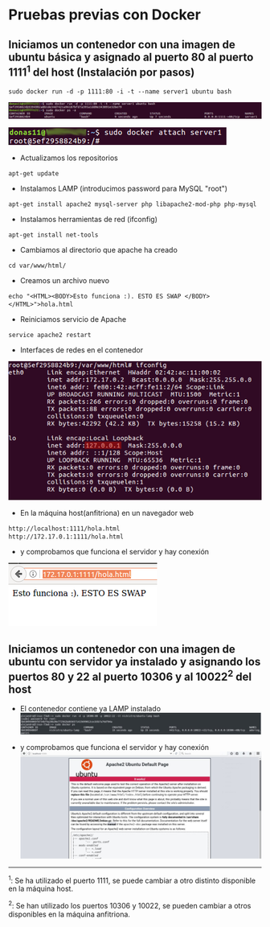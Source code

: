 # Pruebas previas con Docker
## Iniciamos un contenedor con una imagen de ubuntu básica y asignado al puerto 80 al puerto 1111<sup>1</sup> del host (Instalación por pasos) 
~~~
sudo docker run -d -p 1111:80 -i -t --name server1 ubuntu bash
~~~

![img](https://github.com/donas11/swap1617/blob/master/Prácticas/Práctica1/Previo/1.png)

![img](https://github.com/donas11/swap1617/blob/master/Prácticas/Práctica1/Previo/2.png)

  * Actualizamos los repositorios
~~~
apt-get update
~~~
  * Instalamos LAMP (introducimos password para MySQL "root")
~~~
apt-get install apache2 mysql-server php libapache2-mod-php php-mysql
~~~
  * Instalamos herramientas de red (ifconfig)
~~~
apt-get install net-tools
~~~

  * Cambiamos al directorio que apache ha creado
~~~
cd var/www/html/
~~~

  * Creamos un archivo nuevo
~~~
echo "<HTML><BODY>Esto funciona :). ESTO ES SWAP </BODY></HTML>">hola.html
~~~

  * Reiniciamos servicio de Apache
~~~
service apache2 restart
~~~

  * Interfaces de redes en el contenedor

![img](https://github.com/donas11/swap1617/blob/master/Prácticas/Práctica1/Previo/3.png)

  * En la máquina host(anfitriona) en un navegador web
~~~
http://localhost:1111/hola.html
http://172.17.0.1:1111/hola.html
~~~

  *  y comprobamos que funciona el servidor y hay conexión

![img](https://github.com/donas11/swap1617/blob/master/Prácticas/Práctica1/Previo/4.png)

##  Iniciamos un contenedor con una imagen de ubuntu con servidor ya instalado y asignando los puertos 80 y 22 al puerto 10306 y al 10022<sup>2</sup> del host 
 
 * El contenedor contiene ya LAMP instalado  
![img](https://github.com/donas11/swap1617/blob/master/Prácticas/Práctica1/Previo/5.png)
 
 * y comprobamos que funciona el servidor y hay conexión
![img](https://github.com/donas11/swap1617/blob/master/Prácticas/Práctica1/Previo/6.png)


***
<sup>1</sup>: Se ha utilizado el puerto 1111, se puede cambiar a otro distinto disponible en la máquina host.

<sup>2</sup>: Se han utilizado los puertos 10306 y 10022, se pueden cambiar a otros disponibles en la máquina anfitriona.





